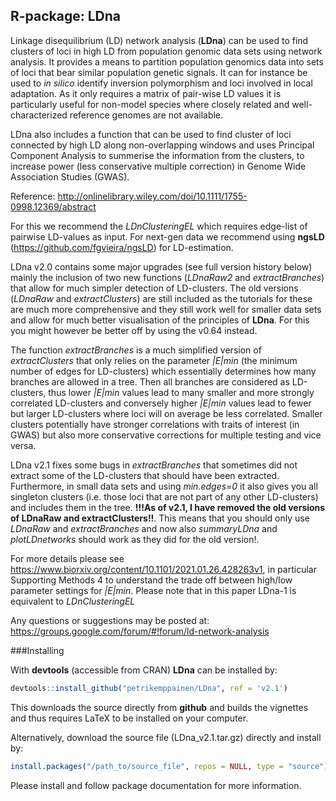 R-package: LDna
-------------
Linkage disequilibrium (LD) network analysis (**LDna**) can be used to find clusters of loci in high LD from population genomic data sets using network analysis. It provides a means to partition population genomics data into sets of loci that bear similar population genetic signals. It can for instance be used to *in silico* identify inversion polymorphism and loci involved in local adaptation. As it only requires a matrix of pair-wise LD values it is particularly useful for non-model species where closely related and well-characterized reference genomes are not available.

LDna also includes a function that can be used to find cluster of loci connected by high LD along non-overlapping windows and uses Principal Component Analysis to summerise the information from the clusters, to increase power (less conservative multiple correction) in Genome Wide Association Studies (GWAS).

Reference: http://onlinelibrary.wiley.com/doi/10.1111/1755-0998.12369/abstract

For this we recommend the *LDnClusteringEL* which requires edge-list of pairwise LD-values as input. For next-gen data we recommend using **ngsLD** (https://github.com/fgvieira/ngsLD) for LD-estimation.

LDna v2.0 contains some major upgrades (see full version history below) mainly the inclusion of two new functions (*LDnaRaw2* and *extractBranches*) that allow for much simpler detection of LD-clusters. The old versions (*LDnaRaw* and *extractClusters*) are still included as the tutorials for these are much more comprehensive and they still work well for smaller data sets and allow for much better visualisation of the principles of **LDna**. For this you might however be better off by using the v0.64 instead.

The function *extractBranches* is a much simplified version of *extractClusters* that only relies on the parameter *|E|min* (the minimum number of edges for LD-clusters) which essentially determines how many branches are allowed in a tree. Then all branches are considered as LD-clusters, thus lower *|E|min* values lead to many smaller and more strongly correlated LD-clusters and conversely higher *|E|min* values lead to fewer but larger LD-clusters where loci will on average be less correlated. Smaller clusters potentially have stronger correlations with traits of interest (in GWAS) but also more conservative corrections for multiple testing and vice versa.

LDna v2.1 fixes some bugs in *extractBranches* that sometimes did not extract some of the LD-clusters that should have been extracted. Furthermore, in small data sets and using *min.edges=0* it also gives you all singleton clusters (i.e. those loci that are not part of any other LD-clusters) and includes them in the tree. **!!!As of v2.1, I have removed the old versions of LDnaRaw and extractClusters!!**. This means that you should only use *LDnaRaw* and *extractBranches* and now also *summaryLDna* and *plotLDnetworks* should work as they did for the old version!.

For more details please see https://www.biorxiv.org/content/10.1101/2021.01.26.428263v1, in particular Supporting Methods 4 to understand the trade off between high/low parameter settings for *|E|min*. Please note that in this paper LDna-1 is equivalent to *LDnClusteringEL*

Any questions or suggestions may be posted at: https://groups.google.com/forum/#!forum/ld-network-analysis

###Installing

With **devtools** (accessible from CRAN) **LDna** can be installed by:
```r
devtools::install_github("petrikemppainen/LDna", ref = 'v2.1')
```
This downloads the source directly from **github** and builds the vignettes and thus requires LaTeX to be installed on your computer.

Alternatively, download the source file (LDna_v2.1.tar.gz) directly and install by:
```r
install.packages("/path_to/source_file", repos = NULL, type = "source")
```
Please install and follow package documentation for more information.
